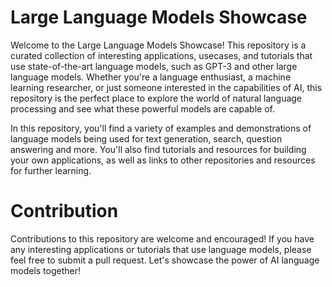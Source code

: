 # Large Language Models Showcase

Welcome to the Large Language Models Showcase! This repository is a curated collection of interesting applications, usecases, and tutorials that use state-of-the-art language models, such as GPT-3 and other large language models. Whether you're a language enthusiast, a machine learning researcher, or just someone interested in the capabilities of AI, this repository is the perfect place to explore the world of natural language processing and see what these powerful models are capable of.

In this repository, you'll find a variety of examples and demonstrations of language models being used for text generation, search, question answering and more. You'll also find tutorials and resources for building your own applications, as well as links to other repositories and resources for further learning.

# Contribution

Contributions to this repository are welcome and encouraged! If you have any interesting applications or tutorials that use language models, please feel free to submit a pull request. Let's showcase the power of AI language models together!

